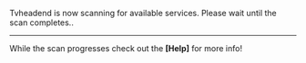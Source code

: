 Tvheadend is now scanning for available services. Please wait until the
scan completes..


---

While the scan progresses check out the **[Help]** for more info!
